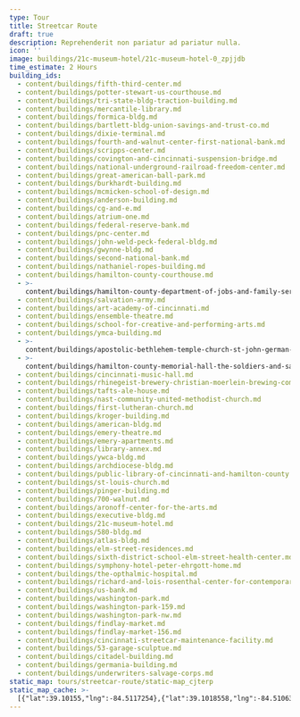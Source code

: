 ```yaml
---
type: Tour
title: Streetcar Route
draft: true
description: Reprehenderit non pariatur ad pariatur nulla.
icon: ''
image: buildings/21c-museum-hotel/21c-museum-hotel-0_zpjjdb
time_estimate: 2 Hours
building_ids:
  - content/buildings/fifth-third-center.md
  - content/buildings/potter-stewart-us-courthouse.md
  - content/buildings/tri-state-bldg-traction-building.md
  - content/buildings/mercantile-library.md
  - content/buildings/formica-bldg.md
  - content/buildings/bartlett-bldg-union-savings-and-trust-co.md
  - content/buildings/dixie-terminal.md
  - content/buildings/fourth-and-walnut-center-first-national-bank.md
  - content/buildings/scripps-center.md
  - content/buildings/covington-and-cincinnati-suspension-bridge.md
  - content/buildings/national-underground-railroad-freedom-center.md
  - content/buildings/great-american-ball-park.md
  - content/buildings/burkhardt-building.md
  - content/buildings/mcmicken-school-of-design.md
  - content/buildings/anderson-building.md
  - content/buildings/cg-and-e.md
  - content/buildings/atrium-one.md
  - content/buildings/federal-reserve-bank.md
  - content/buildings/pnc-center.md
  - content/buildings/john-weld-peck-federal-bldg.md
  - content/buildings/gwynne-bldg.md
  - content/buildings/second-national-bank.md
  - content/buildings/nathaniel-ropes-building.md
  - content/buildings/hamilton-county-courthouse.md
  - >-
    content/buildings/hamilton-county-department-of-jobs-and-family-services-alms-and-doepke-bldg.md
  - content/buildings/salvation-army.md
  - content/buildings/art-academy-of-cincinnati.md
  - content/buildings/ensemble-theatre.md
  - content/buildings/school-for-creative-and-performing-arts.md
  - content/buildings/ymca-building.md
  - >-
    content/buildings/apostolic-bethlehem-temple-church-st-john-german-protestant-church.md
  - >-
    content/buildings/hamilton-county-memorial-hall-the-soldiers-and-sailors-memorial-building.md
  - content/buildings/cincinnati-music-hall.md
  - content/buildings/rhinegeist-brewery-christian-moerlein-brewing-company.md
  - content/buildings/tafts-ale-house.md
  - content/buildings/nast-community-united-methodist-church.md
  - content/buildings/first-lutheran-church.md
  - content/buildings/kroger-building.md
  - content/buildings/american-bldg.md
  - content/buildings/emery-theatre.md
  - content/buildings/emery-apartments.md
  - content/buildings/library-annex.md
  - content/buildings/ywca-bldg.md
  - content/buildings/archdiocese-bldg.md
  - content/buildings/public-library-of-cincinnati-and-hamilton-county.md
  - content/buildings/st-louis-church.md
  - content/buildings/pinger-building.md
  - content/buildings/700-walnut.md
  - content/buildings/aronoff-center-for-the-arts.md
  - content/buildings/executive-bldg.md
  - content/buildings/21c-museum-hotel.md
  - content/buildings/580-bldg.md
  - content/buildings/atlas-bldg.md
  - content/buildings/elm-street-residences.md
  - content/buildings/sixth-district-school-elm-street-health-center.md
  - content/buildings/symphony-hotel-peter-ehrgott-home.md
  - content/buildings/the-opthalmic-hospital.md
  - content/buildings/richard-and-lois-rosenthal-center-for-contemporary-art.md
  - content/buildings/us-bank.md
  - content/buildings/washington-park.md
  - content/buildings/washington-park-159.md
  - content/buildings/washington-park-nw.md
  - content/buildings/findlay-market.md
  - content/buildings/findlay-market-156.md
  - content/buildings/cincinnati-streetcar-maintenance-facility.md
  - content/buildings/53-garage-sculptue.md
  - content/buildings/citadel-building.md
  - content/buildings/germania-building.md
  - content/buildings/underwriters-salvage-corps.md
static_map: tours/streetcar-route/static-map_cjterp
static_map_cache: >-
  [{"lat":39.10155,"lng":-84.5117254},{"lat":39.1018558,"lng":-84.5106371},{"lat":39.101048,"lng":-84.511048},{"lat":39.1006122,"lng":-84.5108585},{"lat":39.1004,"lng":-84.5108585},{"lat":39.1002853,"lng":-84.5114735},{"lat":39.1,"lng":-84.5114},{"lat":39.1000913,"lng":-84.5108235},{"lat":39.0992802,"lng":-84.5103567},{"lat":39.0951207,"lng":-84.5104139},{"lat":39.0978,"lng":-84.5112311},{"lat":39.098,"lng":-84.508},{"lat":39.0993305,"lng":-84.5089},{"lat":39.0995,"lng":-84.5089533},{"lat":39.09965,"lng":-84.509},{"lat":39.1001387,"lng":-84.5096868},{"lat":39.1001257,"lng":-84.5088439},{"lat":39.1007582,"lng":-84.5100822},{"lat":39.10135,"lng":-84.509168},{"lat":39.1025458,"lng":-84.5095669},{"lat":39.1031535,"lng":-84.5097},{"lat":39.1057741,"lng":-84.5104125},{"lat":39.1063227,"lng":-84.51118},{"lat":39.1069725,"lng":-84.5105573},{"lat":39.108,"lng":-84.51056},{"lat":39.108,"lng":-84.5118055},{"lat":39.108722,"lng":-84.5137699999998},{"lat":39.1079815,"lng":-84.5150112},{"lat":39.1071974,"lng":-84.5168543},{"lat":39.1069732,"lng":-84.5179949},{"lat":39.1079041,"lng":-84.518373},{"lat":39.108585,"lng":-84.518552},{"lat":39.109392,"lng":-84.519145},{"lat":39.1168233,"lng":-84.5200045},{"lat":39.111354,"lng":-84.51752},{"lat":39.109723,"lng":-84.51654},{"lat":39.1085698,"lng":-84.516221},{"lat":39.1067291,"lng":-84.513878},{"lat":39.1076293,"lng":-84.5132187},{"lat":39.1081791,"lng":-84.5128755},{"lat":39.1077,"lng":-84.51245},{"lat":39.10581,"lng":-84.51295},{"lat":39.1054131,"lng":-84.5120848},{"lat":39.1049208,"lng":-84.511923},{"lat":39.1049,"lng":-84.5126239},{"lat":39.1044162,"lng":-84.5124018},{"lat":39.1043198,"lng":-84.5118912},{"lat":39.1042395,"lng":-84.5116664},{"lat":39.1035828,"lng":-84.5116664},{"lat":39.1036925,"lng":-84.5124018},{"lat":39.1030545,"lng":-84.5120005},{"lat":39.1024844,"lng":-84.5108078},{"lat":39.10222,"lng":-84.51135},{"lat":39.1081279999999,"lng":-84.518373},{"lat":39.1122,"lng":-84.5193},{"lat":39.10789800000001,"lng":-84.51876600000003},{"lat":39.1028189,"lng":-84.512118},{"lat":39.101,"lng":-84.5115},{"lat":39.10825,"lng":-84.5168},{"lat":39.11016,"lng":-84.51705},{"lat":39.11,"lng":-84.518365},{"lat":39.1152,"lng":-84.5197},{"lat":39.1154,"lng":-84.5184},{"lat":39.11716800000001,"lng":-84.5191509},{"lat":39.10247,"lng":-84.5124018},{"lat":39.104957,"lng":-84.511293},{"lat":39.1083951,"lng":-84.5133053999999},{"lat":39.104889,"lng":-84.511547}]
---
```

